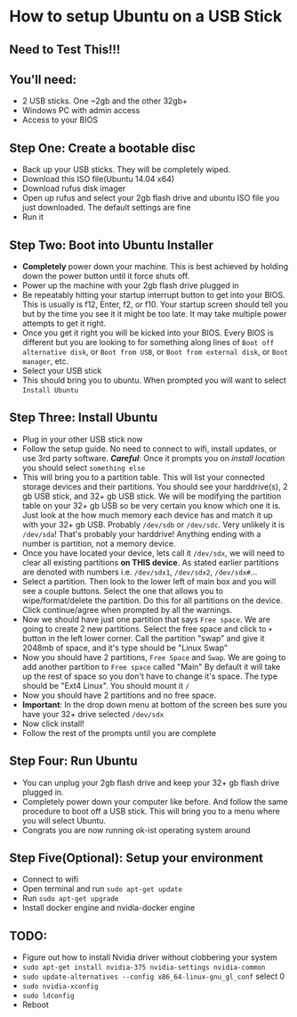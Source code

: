 # How to setup Ubuntu on a USB Stick

## Need to Test This!!!

## You'll need:
  - 2 USB sticks. One ~2gb and the other 32gb+
  - Windows PC with admin access
  - Access to your BIOS

## Step One: Create a bootable disc
  - Back up your USB sticks. They will be completely wiped.
  - Download this ISO file(Ubuntu 14.04 x64)
  - Download rufus disk imager
  - Open up rufus and select your 2gb flash drive and ubuntu ISO file you just downloaded. The default settings are fine
  - Run it

## Step Two: Boot into Ubuntu Installer
  - **Completely** power down your machine. This is best achieved by holding down the power button until it force shuts off.
  - Power up the machine with your 2gb flash drive plugged in
  - Be repeatably hitting your startup interrupt button to get into your BIOS. This is usually is f12, Enter, f2, or f10. Your startup screen should tell you but by the time you see it it might be too late. It may take multiple power attempts to get it right.
  - Once you get it right you will be kicked into your BIOS. Every BIOS is different but you are looking to for something along lines of `Boot off alternative disk`, or `Boot from USB`, or `Boot from external disk`, or `Boot manager`, etc.
  - Select your USB stick
  - This should bring you to ubuntu. When prompted you will want to select `Install Ubuntu`

## Step Three: Install Ubuntu
  - Plug in your other USB stick now
  - Follow the setup guide. No need to connect to wifi, install updates, or use 3rd party software. ***Careful***: Once it prompts you on *install location* you should select `something else`
  - This will bring you to a partition table. This will list your connected storage devices and their partitions. You should see your harddrive(s), 2 gb USB stick, and 32+ gb USB stick. We will be modifying the partition table on your 32+ gb USB so be very certain you know which one it is. Just look at the how much memory each device has and match it up with your 32+ gb USB. Probably `/dev/sdb` or `/dev/sdc`. Very unlikely it is `/dev/sda`! That's probably your harddrive! Anything ending with a number is partition, not a memory device.
  - Once you have located your device, lets call it `/dev/sdx`, we will need to clear all existing partitions **on THIS device**. As stated earlier partitions are denoted with numbers i.e. `/dev/sdx1`, `/dev/sdx2`, `/dev/sdx#`...
  - Select a partition. Then look to the lower left of main box and you will see a couple buttons. Select the one that allows you to wipe/format/delete the partition. Do this for all partitions on the device. Click continue/agree when prompted by all the warnings.
  - Now we should have just one partition that says `Free space`. We are going to create 2 new partitions. Select the free space and click to `+` button in the left lower corner. Call the partition "swap" and give it 2048mb of space, and it's type should be "Linux Swap"
  - Now you should have 2 partitions, `Free Space` and `Swap`. We are going to add another partition to `Free space` called "Main" By default it will take up the rest of space so you don't have to change it's space. The type should be "Ext4 Linux". You should mount it `/`
  - Now you should have 2 partitions and no free space.
  - **Important**: In the drop down menu at bottom of the screen bes sure you have your 32+ drive selected `/dev/sdx`
  - Now click install!
  - Follow the rest of the prompts until you are complete

## Step Four: Run Ubuntu
  - You can unplug your 2gb flash drive and keep your 32+ gb flash drive plugged in.
  - Completely power down your computer like before. And follow the same procedure to boot off a USB stick. This will bring you to a menu where you will select Ubuntu.
  - Congrats you are now running ok-ist operating system around

## Step Five(Optional): Setup your environment
  - Connect to wifi
  - Open terminal and run `sudo apt-get update`
  - Run `sudo apt-get upgrade`
  - Install docker engine and nvidia-docker engine

## TODO:
  - Figure out how to install Nvidia driver without clobbering your system
  - `sudo apt-get install nvidia-375 nvidia-settings nvidia-common`
  - `sudo update-alternatives --config x86_64-linux-gnu_gl_conf` select 0
  - `sudo nvidia-xconfig`
  - `sudo ldconfig`
  - Reboot
